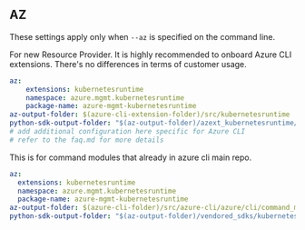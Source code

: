 ## AZ

These settings apply only when `--az` is specified on the command line.

For new Resource Provider. It is highly recommended to onboard Azure CLI extensions. There's no differences in terms of customer usage. 

``` yaml $(az) && $(target-mode) != 'core'
az:
    extensions: kubernetesruntime
    namespace: azure.mgmt.kubernetesruntime
    package-name: azure-mgmt-kubernetesruntime
az-output-folder: $(azure-cli-extension-folder)/src/kubernetesruntime
python-sdk-output-folder: "$(az-output-folder)/azext_kubernetesruntime/vendored_sdks/kubernetesruntime"
# add additional configuration here specific for Azure CLI
# refer to the faq.md for more details
```



This is for command modules that already in azure cli main repo. 
``` yaml $(az) && $(target-mode) == 'core'
az:
  extensions: kubernetesruntime
  namespace: azure.mgmt.kubernetesruntime
  package-name: azure-mgmt-kubernetesruntime
az-output-folder: $(azure-cli-folder)/src/azure-cli/azure/cli/command_modules/kubernetesruntime
python-sdk-output-folder: "$(az-output-folder)/vendored_sdks/kubernetesruntime"
``` 